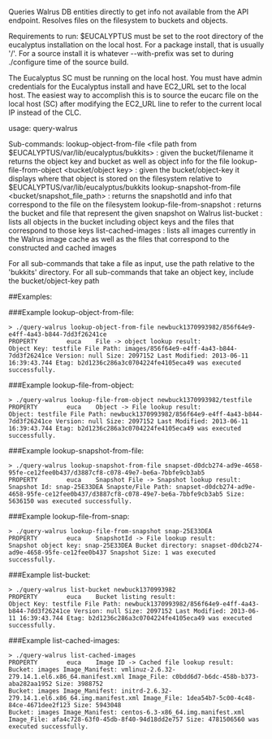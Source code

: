 Queries Walrus DB entities directly to get info not available from the API endpoint. Resolves files on the filesystem to buckets and objects.

Requirements to run:
$EUCALYPTUS must be set to the root directory of the eucalyptus installation on the local host. For a package install, that is usually '/'. For a
source install it is whatever --with-prefix was set to during ./configure time of the source build.

The Eucalyptus SC must be running on the local host.
You must have admin credentials for the Eucalyptus install and have EC2_URL set to the local host. The easiest way to accomplish this is to source the eucarc file
on the local host (SC) after modifying the EC2_URL line to refer to the current local IP instead of the CLC.


usage: query-walrus <sub-command> <options>

Sub-commands:
lookup-object-from-file <file path from $EUCALYPTUS/var/lib/eucalyptus/bukkits> : given the bucket/filename it returns the object key and bucket as well as object info for the file
lookup-file-from-object <bucket/object key> : given the bucket/object-key it displays where that object is stored on the filesystem relative to $EUCALYPTUS/var/lib/eucalyptus/bukkits
lookup-snapshot-from-file <bucket/snapshot_file_path> : returns the snapshotId and info that correspond to the file on the filesystem 
lookup-file-from-snapshot <snap-Id> : returns the bucket and file that represent the given snapshot on Walrus
list-bucket <bucket> : lists all objects in the bucket including object keys and the files that correspond to those keys
list-cached-images : lists all images currently in the Walrus image cache as well as the files that correspond to the constructed and cached images

For all sub-commands that take a file as input, use the path relative to the 'bukkits' directory.
For all sub-commands that take an object key, include the bucket/object-key path

##Examples:

###Example lookup-object-from-file:

    > ./query-walrus lookup-object-from-file newbuck1370993982/856f64e9-e4ff-4a43-b844-7dd3f26241ce
    PROPERTY        euca    File -> object lookup result: 
    Object Key: testfile File Path: images/856f64e9-e4ff-4a43-b844-7dd3f26241ce Version: null Size: 2097152 Last Modified: 2013-06-11 16:39:43.744 Etag: b2d1236c286a3c0704224fe4105eca49 was executed successfully.


###Example lookup-file-from-object:

    > ./query-walrus lookup-file-from-object newbuck1370993982/testfile
    PROPERTY        euca    Object -> File lookup result: 
    Object: testfile File Path: newbuck1370993982/856f64e9-e4ff-4a43-b844-7dd3f26241ce Version: null Size: 2097152 Last Modified: 2013-06-11 16:39:43.744 Etag: b2d1236c286a3c0704224fe4105eca49 was executed successfully.


###Example lookup-snapshot-from-file:

    > ./query-walrus lookup-snapshot-from-file snapset-d0dcb274-ad9e-4658-95fe-ce12fee0b437/d3887cf8-c078-49e7-be6a-7bbfe9cb3ab5 
    PROPERTY        euca    Snapshot File -> Snapshot lookup result: 
    Snapshot Id: snap-25E33DEA Snapste/File Path: snapset-d0dcb274-ad9e-4658-95fe-ce12fee0b437/d3887cf8-c078-49e7-be6a-7bbfe9cb3ab5 Size: 5636150 was executed successfully.


###Example lookup-file-from-snap:

    > ./query-walrus lookup-file-from-snapshot snap-25E33DEA
    PROPERTY        euca    SnapshotId -> File lookup result: 
    Snapshot object key: snap-25E33DEA Bucket directory: snapset-d0dcb274-ad9e-4658-95fe-ce12fee0b437 Snapshot Size: 1 was executed successfully.


###Example list-bucket:

    > ./query-walrus list-bucket newbuck1370993982
    PROPERTY        euca    Bucket listing result: 
    Object Key: testfile File Path: newbuck1370993982/856f64e9-e4ff-4a43-b844-7dd3f26241ce Version: null Size: 2097152 Last Modified: 2013-06-11 16:39:43.744 Etag: b2d1236c286a3c0704224fe4105eca49 was executed successfully.


###Example list-cached-images:

    > ./query-walrus list-cached-images
    PROPERTY        euca    Image ID -> Cached file lookup result: 
    Bucket: images Image_Manifest: vmlinuz-2.6.32-279.14.1.el6.x86_64.manifest.xml Image_File: c0bdd6d7-b6dc-458b-b373-aba282aa1952 Size: 3988752
    Bucket: images Image_Manifest: initrd-2.6.32-279.14.1.el6.x86_64.img.manifest.xml Image_File: 1dea54b7-5c00-4c48-84ce-4671dee2f123 Size: 5943048
    Bucket: images Image_Manifest: centos-6.3-x86_64.img.manifest.xml Image_File: afa4c728-63f0-45db-8f40-94d18dd2e757 Size: 4781506560 was executed successfully.


